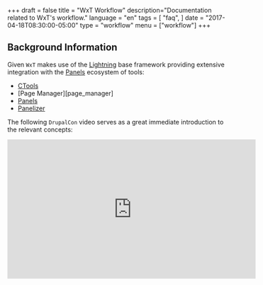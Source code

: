 +++
draft = false
title = "WxT Workflow"
description="Documentation related to WxT's workflow."
language = "en"
tags = [
    "faq",
]
date = "2017-04-18T08:30:00-05:00"
type = "workflow"
menu = ["workflow"]
+++

## Background Information

Given `WxT` makes use of the [Lightning][lightning] base framework
providing extensive integration with the [Panels][panels] ecosystem of tools:

- [CTools][ctools]
- [Page Manager][page_manager]
- [Panels][panels]
- [Panelizer][panelizer]

The following `DrupalCon` video serves as a great immediate introduction to the
relevant concepts:

<p align="center">
<iframe width="560" height="315" class="mrgn-tp-lg" src="https://www.youtube.com/embed/KD0IrtkONcc" frameborder="0" allowfullscreen></iframe>
</p>

[ctools]:           http://drupal.org/project/ctools
[lightning]:        http://drupal.org/project/lightning
[panels]:           http://drupal.org/project/panels
[panelizer]:        http://drupal.org/project/panelizer
